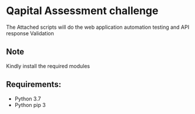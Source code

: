# Qapital Assessment challenge
The Attached scripts will do the web application automation testing and API response Validation
## Note

Kindly install the required  modules 

## Requirements:
- Python 3.7
- Python pip 3 


